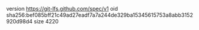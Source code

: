 version https://git-lfs.github.com/spec/v1
oid sha256:bef085bff21c49ad27eadf7a7a244de329ba15345615753a8abb3152920d98d4
size 4220
